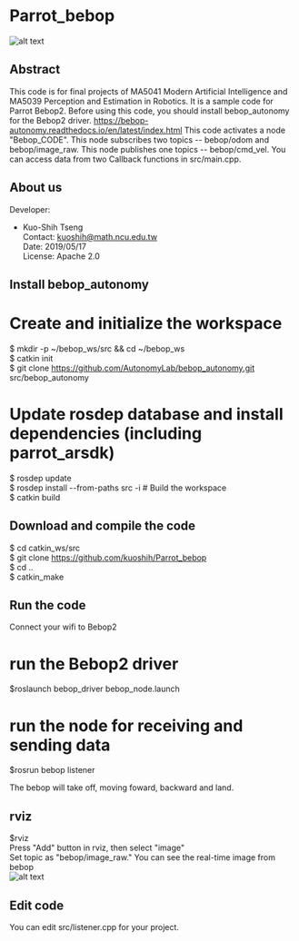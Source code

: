# Parrot_bebop

![alt text](https://github.com/Parrot_bebop/pictures/bebop.jpg)  

## Abstract
This code is for final projects of MA5041 Modern Artificial Intelligence and MA5039 Perception and Estimation in Robotics.
It is a sample code for Parrot Bebop2.
Before using this code, you should install bebop_autonomy for the Bebop2 driver.
https://bebop-autonomy.readthedocs.io/en/latest/index.html 
This code activates a node "Bebop_CODE". 
This node subscribes two topics -- bebop/odom and bebop/image_raw.
This node publishes one topics -- bebop/cmd_vel. 
You can access data from two Callback functions in src/main.cpp.

## About us
Developer:   
* Kuo-Shih Tseng   
Contact: kuoshih@math.ncu.edu.tw   
Date: 2019/05/17  
License: Apache 2.0  


## Install bebop_autonomy
# Create and initialize the workspace 
$ mkdir -p ~/bebop_ws/src && cd ~/bebop_ws    
$ catkin init    
$ git clone https://github.com/AutonomyLab/bebop_autonomy.git src/bebop_autonomy    
# Update rosdep database and install dependencies (including parrot_arsdk)    
$ rosdep update    
$ rosdep install --from-paths src -i # Build the workspace    
$ catkin build   

## Download and compile the code
$ cd catkin_ws/src     
$ git clone https://github.com/kuoshih/Parrot_bebop      
$ cd ..     
$ catkin_make     


## Run the code   
Connect your wifi to Bebop2   
# run the Bebop2 driver
$roslaunch bebop_driver bebop_node.launch   
# run the node for receiving and sending data
$rosrun bebop listener   

The bebop will take off, moving foward, backward and land.   

## rviz
$rviz     
Press "Add" button in rviz, then select "image"  
Set topic as "bebop/image_raw."
You can see the real-time image from bebop  
![alt text](https://github.com/kuoshih/hypharos_minibot/blob/master/document/??)  
## Edit code  
You can edit src/listener.cpp for your project.
